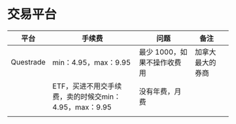 # 交易平台

| 平台      | 手续费                                                | 问题                        | 备注             |      |
| --------- | ----------------------------------------------------- | --------------------------- | ---------------- | ---- |
| Questrade | min：4.95，max：9.95                                  | 最少 1000，如果不操作收费用 | 加拿大最大的券商 |      |
|           | ETF，买进不用交手续费，卖的时候交min：4.95，max：9.95 | 没有年费，月费              |                  |      |
|           |                                                       |                             |                  |      |

